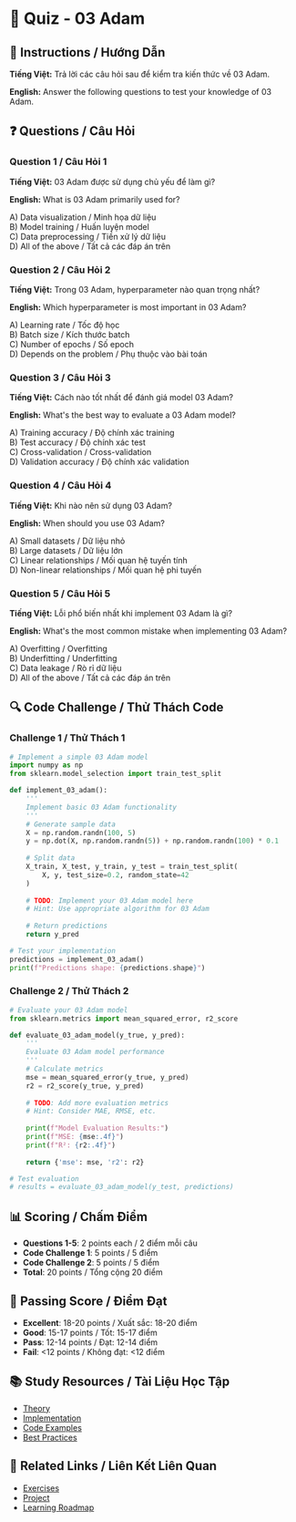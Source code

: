 # 🧠 Quiz - 03 Adam

## 📝 Instructions / Hướng Dẫn

**Tiếng Việt:** Trả lời các câu hỏi sau để kiểm tra kiến thức về 03 Adam.

**English:** Answer the following questions to test your knowledge of 03 Adam.

## ❓ Questions / Câu Hỏi

### Question 1 / Câu Hỏi 1
**Tiếng Việt:** 03 Adam được sử dụng chủ yếu để làm gì?

**English:** What is 03 Adam primarily used for?

A) Data visualization / Minh họa dữ liệu  
B) Model training / Huấn luyện model  
C) Data preprocessing / Tiền xử lý dữ liệu  
D) All of the above / Tất cả các đáp án trên

### Question 2 / Câu Hỏi 2
**Tiếng Việt:** Trong 03 Adam, hyperparameter nào quan trọng nhất?

**English:** Which hyperparameter is most important in 03 Adam?

A) Learning rate / Tốc độ học  
B) Batch size / Kích thước batch  
C) Number of epochs / Số epoch  
D) Depends on the problem / Phụ thuộc vào bài toán

### Question 3 / Câu Hỏi 3
**Tiếng Việt:** Cách nào tốt nhất để đánh giá model 03 Adam?

**English:** What's the best way to evaluate a 03 Adam model?

A) Training accuracy / Độ chính xác training  
B) Test accuracy / Độ chính xác test  
C) Cross-validation / Cross-validation  
D) Validation accuracy / Độ chính xác validation

### Question 4 / Câu Hỏi 4
**Tiếng Việt:** Khi nào nên sử dụng 03 Adam?

**English:** When should you use 03 Adam?

A) Small datasets / Dữ liệu nhỏ  
B) Large datasets / Dữ liệu lớn  
C) Linear relationships / Mối quan hệ tuyến tính  
D) Non-linear relationships / Mối quan hệ phi tuyến

### Question 5 / Câu Hỏi 5
**Tiếng Việt:** Lỗi phổ biến nhất khi implement 03 Adam là gì?

**English:** What's the most common mistake when implementing 03 Adam?

A) Overfitting / Overfitting  
B) Underfitting / Underfitting  
C) Data leakage / Rò rỉ dữ liệu  
D) All of the above / Tất cả các đáp án trên

## 🔍 Code Challenge / Thử Thách Code

### Challenge 1 / Thử Thách 1
```python
# Implement a simple 03 Adam model
import numpy as np
from sklearn.model_selection import train_test_split

def implement_03_adam():
    '''
    Implement basic 03 Adam functionality
    '''
    # Generate sample data
    X = np.random.randn(100, 5)
    y = np.dot(X, np.random.randn(5)) + np.random.randn(100) * 0.1
    
    # Split data
    X_train, X_test, y_train, y_test = train_test_split(
        X, y, test_size=0.2, random_state=42
    )
    
    # TODO: Implement your 03 Adam model here
    # Hint: Use appropriate algorithm for 03 Adam
    
    # Return predictions
    return y_pred

# Test your implementation
predictions = implement_03_adam()
print(f"Predictions shape: {predictions.shape}")
```

### Challenge 2 / Thử Thách 2
```python
# Evaluate your 03 Adam model
from sklearn.metrics import mean_squared_error, r2_score

def evaluate_03_adam_model(y_true, y_pred):
    '''
    Evaluate 03 Adam model performance
    '''
    # Calculate metrics
    mse = mean_squared_error(y_true, y_pred)
    r2 = r2_score(y_true, y_pred)
    
    # TODO: Add more evaluation metrics
    # Hint: Consider MAE, RMSE, etc.
    
    print(f"Model Evaluation Results:")
    print(f"MSE: {mse:.4f}")
    print(f"R²: {r2:.4f}")
    
    return {'mse': mse, 'r2': r2}

# Test evaluation
# results = evaluate_03_adam_model(y_test, predictions)
```

## 📊 Scoring / Chấm Điểm

- **Questions 1-5**: 2 points each / 2 điểm mỗi câu
- **Code Challenge 1**: 5 points / 5 điểm
- **Code Challenge 2**: 5 points / 5 điểm
- **Total**: 20 points / Tổng cộng 20 điểm

## 🎯 Passing Score / Điểm Đạt

- **Excellent**: 18-20 points / Xuất sắc: 18-20 điểm
- **Good**: 15-17 points / Tốt: 15-17 điểm  
- **Pass**: 12-14 points / Đạt: 12-14 điểm
- **Fail**: <12 points / Không đạt: <12 điểm

## 📚 Study Resources / Tài Liệu Học Tập

- [Theory](./THEORY_03_adam.md)
- [Implementation](./IMPLEMENTATION_03_adam.md)
- [Code Examples](./CODE_EXAMPLES_03_adam.md)
- [Best Practices](./BEST_PRACTICES_03_adam.md)

## 🔗 Related Links / Liên Kết Liên Quan

- [Exercises](./EXERCISES_03_adam.md)
- [Project](./PROJECT_03_adam.md)
- [Learning Roadmap](./LEARNING_ROADMAP_03_adam.md)
